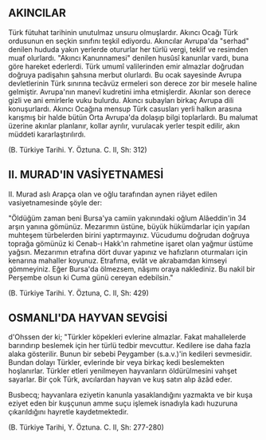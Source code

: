 ## AKINCILAR

Türk fütuhat tarihinin unutulmaz unsuru olmuşlardır. Akıncı Ocağı Türk ordusu­nun en seçkin sınıfını teşkil ediyordu. Akıncılar Avrupa'da "serhad" denilen hududa ya­kın yerlerde otururlar her türlü vergi, teklif ve resimden muaf olurlardı. "Akıncı Kanun­namesi" denilen husûsî kanunlar vardı, buna göre hareket ederlerdi. Türk umumî valile­rinden emir almazlar doğrudan doğruya padişahın şahsına merbut olurlardı. Bu ocak sa­yesinde Avrupa devletlerinin Türk sınırına tecâvüz ermeleri son derece zor bir mesele haline gelmiştir. Avrupa'nın manevî kudretini imha etmişlerdir. Akınlar son derece gizli ve ani emirlerle vuku bulurdu. Akıncı subayları birkaç Avrupa dili konuşurlardı. Akıncı Ocağına mensup Türk casusları yerli halkın arasına karışmış bir halde bütün Orta Avru­pa'da dolaşıp bilgi toplarlardı. Bu malumat üzerine akınlar planlanır, kollar ayrılır, vu­rulacak yerler tespit edilir, akın müddeti kararlaştırılırdı.

(B. Türkiye Tarihi. Y. Öztuna. C. II, Sh: 312)

## II. MURAD'IN VASİYETNAMESİ

II. Murad aslı Arapça olan ve oğlu tarafından aynen riâyet edilen vasiyetnamesinde şöyle der:

"Öldüğüm zaman beni Bursa'ya camiin yakınındaki oğlum Alâeddin'in 34 arşın yanına gömünüz. Mezarımın üstüne, büyük hükümdarlar için yapılan muhteşem türbe­lerden birini yaptırmayınız. Vücudumu doğrudan doğruya toprağa gömünüz ki Cenab-ı Hakk'ın rahmetine işaret olan yağmur üstüme yağsın. Mezarımın etrafına dört duvar ya­pınız ve hafızların oturmaları için kenarına mahaller koyunuz. Etrafıma, evlât ve akra­bamdan kimseyi gömmeyiniz. Eğer Bursa'da ölmezsem, nâşımı oraya naklediniz. Bu nakil bir Perşembe olsun ki Cuma günü cereyan edebilsin."

(B. Türkiye Tarihi. Y. Öztuna, C. II, Sh: 429)

## OSMANLI'DA HAYVAN SEVGİSİ

d'Ohssen der ki; "Türkler köpekleri evlerine almazlar. Fakat mahallelerde barındırıp beslemek için her türlü tedbir mevcuttur. Kedilere ise daha fazla alaka gösterilir. Bunun bir sebebi Peygamber (s.a.v.)'in kedileri sevmesidir. Bundan dolayı Türkler, evlerinde bir veya birkaç kedi beslemekten hoşlanırlar. Türkler etleri yenilmeyen hayvanların öldürül­mesini vahşet sayarlar. Bir çok Türk, avcılardan hayvan ve kuş satın alıp âzâd eder.

Busbecq; hayvanlara eziyetin kanunla yasaklandığını yazmakta ve bir kuşa eziyet eden bir kuşçunun amme suçu işlemek isnadıyla kadı huzuruna çıkarıldığını hayretle kaydetmektedir.

(B. Türkiye Tarihi, Y. Öztuna. C. II, Sh: 277-280)
